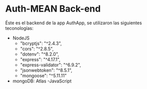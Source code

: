 # Auth-MEAN Back-end
Éste es el backend de la app AuthApp, se utilizaron las siguientes teconologías:

- NodeJS
    * "bcryptjs": "^2.4.3",
    * "cors": "^2.8.5",
    * "dotenv": "^8.2.0",
    * "express": "^4.17.1",
    * "express-validator": "^6.9.2",
    * "jsonwebtoken": "^8.5.1",
    * "mongoose": "^5.11.11"
- mongoDB: Atlas
-JavaScript